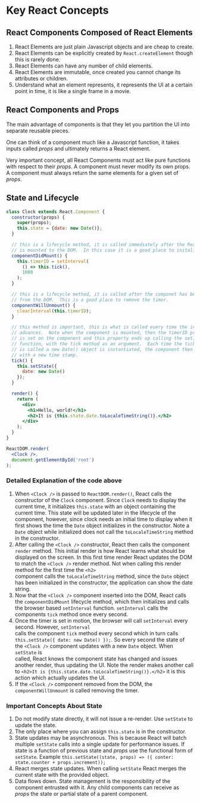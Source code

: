 # Key React Concepts

## React Components Composed of React Elements
1.  React Elements are just plain Javascript objects and are cheap to create.
2.  React Elements can be explicitly created by ```React.createElement``` though this is rarely done.
3.  React Elements can have any number of child elements.
4.  React Elements are immutable, once created you cannot change its attributes or children.
5.  Understand what an element represents, it represents the UI at a certain point in time, it is like a single
frame in a movie.
    
## React Components and Props
The main advantage of components is that they let you partition the UI into separate reusable pieces.

One can think of a component much like a Javascript function, it takes inputs called _props_ and ultimately returns a
React element.

Very important concept, all React Components must act like pure functions with respect to their _props_.  A component
must never modify its own props.  A component must always return the same elements for a given set of _props_.

## State and Lifecycle
```jsx
class Clock extends React.Component {
  constructor(props) {
    super(props);
    this.state = {date: new Date()};
  }

  // this is a lifecycle method, it is called immediately after the React component
  // is mounted to the DOM.  In this case it is a good place to initalize the timer.
  componentDidMount() {
    this.timerID = setInterval(
      () => this.tick(),
      1000
    );
  }

  // this is a lifecycle method, it is called after the componet has been removed
  // from the DOM.  This is a good place to remove the timer.
  componentWillUnmount() {
    clearInterval(this.timerID);
  }

  // this method is important, this is what is called every time the interval
  // advances.  Note when the component is mounted, then the timerID property
  // is set on the component and this property ends up calling the setInterval
  // function, with the tick method as an argument.  Each time the tick method
  // is called a new Date() object is instantiated, the component then rerenders
  // with a new time stamp.
  tick() {
    this.setState({
      date: new Date()
    });
  }

  render() {
    return (
      <div>
        <h1>Hello, world!</h1>
        <h2>It is {this.state.date.toLocaleTimeString()}.</h2>
      </div>
    );
  }
}

ReactDOM.render(
  <Clock />,
  document.getElementById('root')
);
```
### Detailed Explanation of the code above
1.  When ```<Clock />``` is passed to ```ReactDOM.render()```, React calls the constructor of the ```Clock```
component.  Since ```Clock``` needs to display the current time, it initializes ```this.state``` with an object
containing the current time.  This state will be updated later in the lifecycle of the component, however, since
clock needs an initial time to display when it first shows the time the ```Date``` object initializes in the
constructor.  Note a ```Date``` object while initialized does not call the ```toLocaleTimeString``` method in the
constructor.    
2.  After calling the ```<Clock />``` constructor, React then calls the component ```render``` method.  This initial
render is how React learns what should be displayed on the screen.  In this first time render React updates the DOM
to match the ```<Clock />``` render method.  Not when calling this render method for the first time the ```<h2>```    
component calls the ```toLocaleTimeString``` method, since the ```Date``` object has been initialized in the
constructor, the application can show the date string.
3.  Now that the ```<Clock />``` component inserted into the DOM, React calls the ```componentDidMount``` lifecycle
method, which then initializes and calls the browser based ```setInterval``` function.  ```setInterval``` calls the
components ```tick``` method once every second.    
4.  Once the timer is set in motion, the browser will call ```setInterval``` every second.  However, ```setInterval```    
calls the component ```tick``` method every second which in turn calls ```this.setState({ date: new Date() });```.
So every second the state of the ```<Clock />``` component updates with a new ```Date``` object.  When ```setState``` is    
called, React knows the component state has changed and issues another render, thus updating the UI.  Note the render
makes another call to ```<h2>It is {this.state.date.toLocaleTimeString()}.</h2>``` it is this action which actually
updates the UI.
5.  If the ```<Clock />``` component removed from the DOM, the ```componentWillUnmount``` is called removing the
timer.
    
### Important Concepts About State
1.  Do not modify state directly, it will not issue a re-render.  Use ```setState``` to update the state.
2.  The only place where you can assign ```this.state``` is in the constructor.
3.  State updates may be asynchronous.  This is because React will batch multiple ```setState``` calls into a single
update for performance issues.  If state is a function of previous state and _props_ use the functional form of
```setState```.  Example ```this.setState((state, props) => ({ conter: state.counter + props.increment));```    
4.  React merges state updates.  When calling ```setState``` React merges the current state with the provided object.    
5.  Data flows down.  State management is the responsibility of the component entrusted with it.  Any child components
can receive as _props_ the state or partial state of a parent component.
